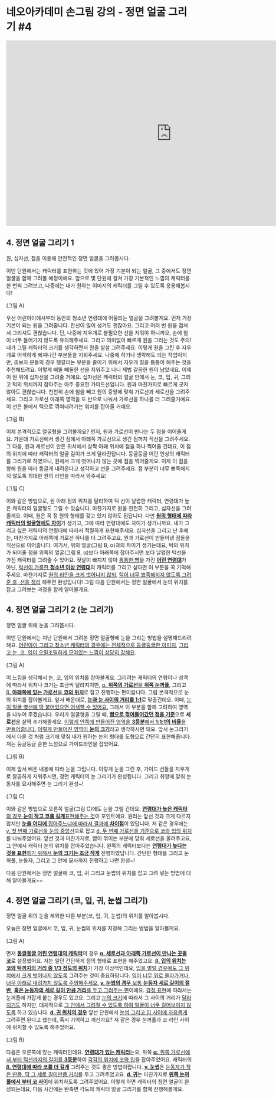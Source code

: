 # 네오아카데미 손그림 강의 - 정면 얼굴 그리기 #4
<iframe width="895" height="503" src="https://www.youtube.com/embed/rXUq6RBJ19M?list=PLmrVWPFHf_oG1Im06PQ7hAGe8cLjRr_b5" title="네오아카데미 손그림 강의 - 정면 얼굴 그리기 #4" frameborder="0" allow="accelerometer; autoplay; clipboard-write; encrypted-media; gyroscope; picture-in-picture" allowfullscreen></iframe>

## 4. 정면 얼굴 그리기 1
원, 십자선, 점을 이용해 안전적인 정면 얼굴을 그려봅시다.

이번 단원에서는 캐릭터를 표현하는 것에 있어 가장 기본이 되는 얼굴, 그 중에서도 정면 얼굴을 함께 그려볼 예정이에요. 앞으로 몇 단원에 걸쳐 가장 기본적인 느낌의 캐릭터를 한 번씩 그려보고, 나중에는 내가 원하는 이미지의 캐릭터를 그릴 수 있도록 응용해봅시다! 

(그림 A)

우선 어린아이에서부터 동안의 청소년 연령대에 어울리는 얼굴을 그려볼게요.
먼저 가장 기본이 되는 원을 그려줍니다. 잔선이 많이 생겨도 괜찮아요. 그리고 여러 번 원을 겹쳐서 그리셔도 괜찮습니다. 단, 나중에 지우개로 불필요한 선을 지워야 하니까요, 손에 힘이 너무 들어가지 않도록 유의해주세요. 그리고 의미없이 빠르게 원을 그리는 것도 주의! 내가 그릴 캐릭터의 크기를 생각하면서 원을 살살 그려주세요. 이렇게 원을 그린 후 지우개로 어색하게 삐져나간 부분들을 지워주세요. 나중에 하거나 생략해도 되는 작업이지만, 초보자 분들의 경우 헷갈리는 부분을 줄이기 위해서 지우개 질을 틈틈이 해주는 것을 추천해드려요. 이렇게 삐뚤 빼둘한 선을 지워주고 나니 제법 갈끔한 원이 남았네요. 이제 이 원 위에 십자선을 그려줄 거예요. 십자선은 캐릭터의 얼굴 안에서 눈, 코, 입, 귀, 그리고 턱의 위치까지 잡아주는 아주 중요한 가이드선입니다. 원과 마찬가지로 빠르게 긋지 않아도 괜찮습니다. 천천히 손에 힘을 빼고 원의 중앙에 맞춰 가로선과 세로선을 그려주세요. 그리고 가로선 아래쪽 영역을 또 반으로 나눠서 가로선을 하나를 더 그려줄거예요. 이 선은 볼에서 턱으로 꺾여내려가는 위치를 잡아줄 거예요.

(그림 B)

이제 본격적으로 얼굴형을 그려볼까요?
먼저, 원과 가로선이 만나는 두 점을 이어줄게요. 가운데 가로선에서 생긴 점에서 아래쪽 가로선으로 생긴 점까지 직선을 그려주세요. 그 다음, 원과 세로선이 만든 위치에서 살짝 아래 위치에 점을 하나 찍어줄 건데요, 이 점의 위치에 따라 캐릭터의 얼굴 길이가 크게 달라진답니다. 둥글둥글 어린 인상의 캐릭터를 그리기로 하였으니, 원에서 크게 벗어나지 않는 곳에 점을 찍어줄게요. 이제 이 점을 향해 원을 따라 둥글게 내려온다고 생각하고 선을 그려주세요. 점 부분이 너무 뾰족해지지 않도록 최대한 원의 라인을 따라서 와주세요! 

(그림 C)

이와 같은 방법으로, 원 아래 점의 위치를 달리하여 턱 선이 날렵한 캐릭터, 연령대가 높은 캐릭터의 얼굴형도 그릴 수 있습니다. 마찬가지로 원을 천천히 그리고, 십자선을 그려줄게요. 이때, 원은 꼭 정 원의 형태를 갖고 있지 않아도 된답니다. 다만 <u>**원의 형태에 따라**</u> <u>**캐릭터의 얼굴형에도 차이**</u>가 생기고, 그에 따라 연령대에도 차이가 생기니까요. 내가 그리고 싶은 캐릭터의 연령대에 따라서 적절하게 표현해주세요. 십자선을 그리고 난 후에는, 마찬가지로 아래쪽에 가로선 하나를 더 그려주고요, 원과 가로선이 만들어낸 점들을 직선으로 이어줍니다. 여기서, 위의 얼굴(그림 B, α)과의 차이가 생기는데요, 턱의 위치가 되어줄 점을 위쪽의 얼굴(그림 B, α)보다 아래쪽에 잡아주시면 보다 날렵한 턱선을 가진 캐릭터를 그려줄 수 있어요. 젖살이 빠지지 않아 <u>통통한 뺨</u>을 가진 <u>**어린 연령대**</u>가 아닌, <u>턱선이 갸름한 **청소년 이상 연령대**</u>의 캐릭터를 그리고 싶다면 이 부분을 꼭 기억해주세요. 마찬가지로 <u>원의 라인을 크게 벗어나지 않되</u>, <u>턱이 너무 뾰족해지지 않도록 그려준 후, 선을 정리</u> 해주면 완성입니다! 그럼 다음 단원에서는 정면 얼굴에서 눈의 위치를 잡고 그려보는 과정을 함께 알아볼게요.

## 4. 정면 얼굴 그리기 2 (눈 그리기)
정면 얼굴 위에 눈을 그려봅시다.

이번 단원에서는 지난 단원에서 그려본 정면 얼굴형에 눈을 그리는 방법을 설명해드리려 해요. <u>어린아이 그리고 청소년 캐릭터의 경우에는 전체적으로 둥글둥글한 이미지</u>, <u>그리고 눈, 코, 입이 오밀조밀하게 모여있는 느낌이 상당히 강해요</u>. 

(그림 A)

이 느낌을 생각해서 눈, 코, 입의 위치를 잡아볼게요. 그리려는 캐릭터의 연령이나 성격에 따라서 위치나 크기는 조금씩 달라지지만,  <u>α. **위쪽의 가로선**을 **위쪽 눈꺼풀**</u>, 그리고 <u>β. **아래쪽에 있는 가로선**을 **코의 위치**</u>로 잡고 진행하는 편이랍니다. 그럼 본격적으로 눈의 위치를 잡아볼게요. 앞서 배운대로, <u>**눈과 눈 사이의 거리를 1:1**</u>로 맞출건데요. 이때, <u>눈이 얼굴 옆선에 딱 붙어있으면 어색할 수 있어요.</u> 그래서 이 부분을 함께 고려하여 영역을 나누어 주겠습니다. 우리가 얼굴형을 그릴 때, <u>**뺨으로 꺾여들어갔던 점을 기준**</u>으로 **세로선**을 살짝 추가해줄게요. <u>이렇게 안쪽에 만들어진 영역을 **3등분**해서 **1:1:1의 비율**을 만들어줍니다.</u> <u>이렇게 만들어진 영역이 **눈의 크기**</u>라고 생각하시면 돼요. 앞서 눈그리기에서 다룬 것 처럼 크기에 맞춰 내가 원하는 눈의 형태를 도형으로 간단히 표현해줍니다. 저는 둥글둥글 순한 느낌으로 가이드라인을 잡았어요. 

(그림 B)

이제 앞서 배운 내용에 따라 눈을 그립니다. 이렇게 눈을 그린 후, 가이드 선들을 지우개로 깔끔하게 지워주시면, 정면 캐릭터의 눈 그리기가 완성됩니다. 그리고 취향에 맞춰 눈동자를 묘사해주면 눈 그리기 완성~!

(그림 C)

이와 같은 방법으로 오른쪽 얼굴(그림 C)에도 눈을 그릴 건데요.
<u>**연령대가 높은 캐릭터**의 경우 **눈이 작고 코를 길게**표현해주는 것</u>이 포인트예요. 원리는 앞선 것과 크게 다르지 않지만 <u>**눈을 어디에** 잡아주느냐에 따라서 결과에 **차이점**</u>이 있답니다. 저 같은 경우에는 <u>γ. 첫 번째 가로선을 눈의 중앙선</u>으로 잡고 <u>d. 두 번째 가로선을 기준으로 코와 입의 위치</u>를 나눠주었어요. 앞선 것과 마찬가지로, 뺨이 꺾이는 부분에 맞춰 세로선을 올려주고요, 그 안에서 캐릭터 눈의 위치를 잡아주었습니다. 왼쪽의 캐릭터보다는 <u>**연령대가 높다는 것을 표현**하기 위해서 **눈의 크기는 조금 작게**</u>  진행하였답니다. 간단한 형태를 그리고 눈꺼풀, 눈동자, 그리고 그 안에 묘사까지 진행하고 나면 완성~!

다음 단원에서는 정면 얼굴에 코, 입, 귀 그리고 눈썹의 위치를 잡고 그려 넣는 방법에 대해 알아볼게요~~


## 4. 정면 얼굴 그리기 (코, 입, 귀, 눈썹 그리기)
정면 얼굴 위의 눈을 제외한 다른 부분(코, 입, 귀, 눈썹)의 위치를 알아봅시다.

오늘은 정면 얼굴에서 코, 입, 귀, 눈썹의 위치를 지정해 그리는 방법을 알아볼게요.

(그림 A)

먼저 <u>**동글동글 어린 연령대의 캐릭터**</u>의 경우 <u>**α. 세로선과 아래쪽 가로선이 만나는 곳을 코**</u>로 설정했어요. 저는 일단 간단하게 점의 형태로 표현을 해주었고요. <u>**β. 입의 위치는 코와 턱까지의 거리 중 1/3 정도의 위치**</u>가 가장 이상적인데요, <u>입을 벌릴 경우에도 그 위치에서 크게 벗어나지 않도록</u> 그려주는 것이 중요하답니다. <u>입이 너무 위로 올라가거나, 너무 아래로 내려가지 않도록 주의해주세요.</u> <u>**γ. 눈썹의 경우** 보통 **눈동자 세로 길이의 절반**,</u> <u>**혹은 눈동자의 세로 길이 만큼 거리**를 두고 그려주는 편</u>이에요. <u>감정 표현</u>에 따라서는 눈꺼풀에 가깝게 붙는 경우도 있고요. 그리고 <u>눈의 크기</u>에 따라서 그 사이의 거리가 <u>달라지기도</u> 하지만, 대체적으로 <u>그 안에서 그려질 수 있도록 하여 얼굴이 너무 길어보이지 않도록</u> 하고 있습니다. <u>**d. 귀 위치의 경우**</u> 앞선 단원에서 <u>눈썹 그리고 입 사이에 자유롭게</u> 그려주면 된다고 했는데, 혹시 기억하고 계신가요? 저 같은 경우 눈꺼풀과 코 라인 사이에 위치할 수 있도록 해주었어요.

(그림 B) 

다음은 오른쪽에 있는 캐릭터인데요.
<u>**연령대가 있는 캐릭터**</u>는요, 위쪽 <u>**α.** 위쪽 가로선에서 부터 턱선까지의 길이를 **3등분**</u>하여 <u>각각의 위치에 코와 입</u>을 잡아주었어요. 캐릭터의 <u>**β. 연령대에 따라 코를 더 길게**</u> 그려주는 것도 좋은 방법이랍니다. <u>**γ. 눈썹**</u>은 <u>눈동자가 작은 만큼, 딱 그 세로 길이만큼 거리</u>를 두고 그려주었고요. <u>**d. 귀**</u>는 마찬가지로 <u>**위쪽 눈꺼풀에서 부터 코 사이**</u>에 위치하도록 그려주었어요. 이렇게 하면 캐릭터의 정면 얼굴이 완성되는데요, 다음 시간에는 반측면 각도의 캐릭터 얼굴 그리기를 함께 진행해볼게요.
